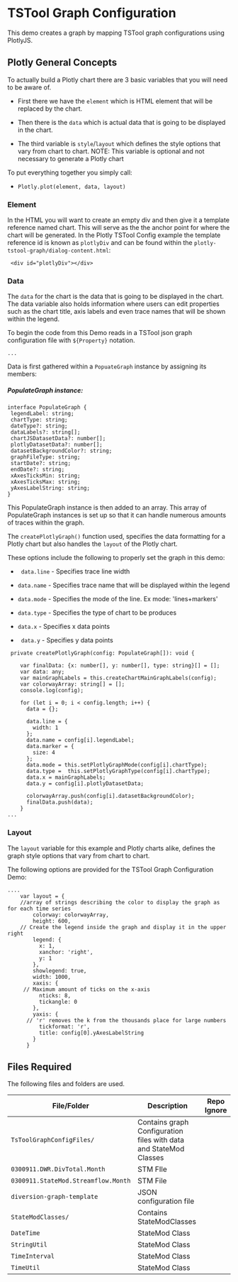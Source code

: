 # TSTool Graph Configuration 

This demo creates a graph by mapping TSTool graph configurations using PlotlyJS.

## Plotly General Concepts 

To actually build a Plotly chart there are 3 basic variables that you will need to be aware of.

* First there we have the ``element`` which is HTML element that will be replaced by the chart. 

* Then there is the ``data`` which is actual data that is going to be displayed in the chart. 

* The third variable is ``style``/``layout`` which defines the style options that vary from chart to chart. NOTE: This variable is optional and not necessary to generate a Plotly chart

To put everything together you simply call:

* ```Plotly.plot(element, data, layout) ```

### Element

In the HTML you will want to create an empty div and then give it a template reference named chart. This will serve as the the anchor point for where the chart will be generated. In the Plotly TSTool Config example the template reference id is known as ``plotlyDiv`` and can be found within the ``plotly-tstool-graph/dialog-content.html``:

```
 <div id="plotlyDiv"></div>
```

### Data 

The  ``data``  for the chart is the data that is going to be displayed in the chart. The data variable also holds information where users can edit properties such as the chart title, axis labels and even trace names that will be shown within the legend.  

To begin the code from this Demo reads in a TSTool json graph configuration file with ```${Property}``` notation. 

```
...
```

Data is first gathered within a ``PopuateGraph`` instance by assigning its members:

##### PopulateGraph instance:

 ```
interface PopulateGraph {
  legendLabel: string;
  chartType: string;
  dateType?: string;
  dataLabels?: string[];
  chartJSDatasetData?: number[];
  plotlyDatasetData?: number[];
  datasetBackgroundColor?: string;
  graphFileType: string;
  startDate?: string;
  endDate?: string;
  xAxesTicksMin: string;
  xAxesTicksMax: string;
  yAxesLabelString: string;
}
 ```

This PopulateGraph instance is then added to an array. This array of PopulateGraph instances is set up so that it can handle numerous amounts of traces within the graph.  

The ``createPlotlyGraph()`` function used, specifies the data formatting for a Plotly chart but also handles the  ``layout`` of the Plotly chart. 

These options include the following to properly set the graph in this demo:

* `` data.line`` - Specifies trace line width

* ``data.name`` - Specifies trace name that will be displayed within the legend
* ``data.mode`` - Specifies the mode of the line. Ex mode: 'lines+markers'
* ``data.type`` - Specifies the type of chart to be produces
* `` data.x `` - Specifies x data points
* `` data.y`` - Specifies y data points 

```
 private createPlotlyGraph(config: PopulateGraph[]): void {

    var finalData: {x: number[], y: number[], type: string}[] = [];
    var data: any;
    var mainGraphLabels = this.createChartMainGraphLabels(config);
    var colorwayArray: string[] = [];
    console.log(config);
    
    for (let i = 0; i < config.length; i++) {
      data = {};
      
      data.line = {
        width: 1
      };
      data.name = config[i].legendLabel;
      data.marker = {
        size: 4
      };
      data.mode = this.setPlotlyGraphMode(config[i].chartType);
      data.type =  this.setPlotlyGraphType(config[i].chartType);
      data.x = mainGraphLabels;
      data.y = config[i].plotlyDatasetData;

      colorwayArray.push(config[i].datasetBackgroundColor);
      finalData.push(data);
    }
...
```



### Layout 

The ``layout`` variable for this example and Plotly charts alike, defines the graph style options that vary from chart to chart. 

The following options are provided for the TSTool Graph Configuration Demo:

```
....
	var layout = {
    //array of strings describing the color to display the graph as for each time series
        colorway: colorwayArray,
        height: 600,
    // Create the legend inside the graph and display it in the upper right
        legend: {
          x: 1,
          xanchor: 'right',
          y: 1
        },
        showlegend: true,
        width: 1000,
        xaxis: {
     // Maximum amount of ticks on the x-axis
          nticks: 8,
          tickangle: 0
        },
        yaxis: {
      // 'r' removes the k from the thousands place for large numbers
          tickformat: 'r',
          title: config[0].yAxesLabelString
        }
      }

```



## Files Required

The following files and folders are used.

| **File/Folder**                     | **Description**                                              | **Repo Ignore** |
| ----------------------------------- | ------------------------------------------------------------ | --------------- |
| `TsToolGraphConfigFiles/`           | Contains graph Configuration files with data and StateMod Classes |                 |
| `0300911.DWR.DivTotal.Month`        | STM FIle                                                     |                 |
| `0300911.StateMod.Streamflow.Month` | STM File                                                     |                 |
| ``diversion-graph-template``        | JSON configuration file                                      |                 |
| `StateModClasses/`                  | Contains StateModClasses                                     |                 |
| ``DateTime``                        | StateMod Class                                               |                 |
| ``StringUtil``                      | StateMod Class                                               |                 |
| ``TimeInterval``                    | StateMod Class                                               |                 |
| ``TimeUtil``                        | StateMod Class                                               |                 |

